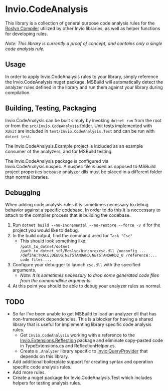 # Invio.CodeAnalysis

This library is a collection of general purpose code analysis rules for the [Roslyn Compiler](https://github.com/dotnet/roslyn) utilized by other Invio libraries, as well as helper functions for developing rules.

_Note: This library is currently a proof of concept, and contains only a single code analysis rule._

## Usage

In order to apply Invio.CodeAnalysis rules to your library, simply reference the Invio.CodeAnalysis nuget package. MSBuild will automatically detect the analyzer rules defined in the library and run them against your library during compilation.

## Building, Testing, Packaging

Invio.CodeAnalysis can be built simply by invoking `dotnet run` from the root or from the `src/Invio.CodeAnalysis` folder. Unit tests implemented with `XUnit` are included in `test/Invio.CodeAnalysis.Test` and can be run with `dotnet test`.

The Invio.CodeAnalysis.Example project is included as an example consumer of the analyzers, and for MSBuild testing.

The Invio.CodeAnalysis package is configured via Invio.CodeAnalysis.nuspec. A nuspec file is used as opposed to MSBuild project properties because analyzer dlls must be placed in a different folder than normal libraries.

## Debugging

When adding code analysis rules it is sometimes necessary to debug behavior against a specific codebase. In order to do this it is neccessary to attach to the compiler process that is building the codebase.

1. Run `dotnet build --no-incremental --no-restore --force -v d` for the project you would like to debug.
1. In the build output, find the command used for `Task "Csc"`
    * This should look something like:  
    `/path_to_dotnet/dotnet /path_to_dotnet_sdl/Roslyn/bincore/csc.dll /noconfig ... /define:TRACE;DEBUG;NETSTANDARD;NETSTANDARD2_0 /reference:... code files ...`
1. Configure your debugger to launch `csc.dll` with the specified arguments.  
    * _Note: It is sometimes necessary to drop some generated code files from the commandline arguments._
1. At this point you should be able to debug your analyzer rules as normal.

## TODO

* So far I've been unable to get MSBuild to load an analyzer dll that has non-framework dependencies. This is a blocker for having a shared library that is useful for implementing library specific code analysis rules.
    * Get `Invio.CodeAnalysis` working with a reference to the [Invio.Extensions.Reflection](https://github.com/invio/Invio.Extensions.Reflection) package and eliminate copy-pasted code in TypeExtensions.cs and ReflectionHelper.cs.
    * Create a `.Analyzer` library specific to [Invio.QueryProvider](https://github.com/invio/Invio.QueryProvider) that depends on this library.
* Add additional boilerplate support for creating syntax and operation specific code analysis rules.
* Add more rules.
* Create a nuget package for Invio.CodeAnalysis.Test which includes helpers for testing analysis rules.